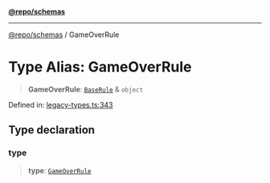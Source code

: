 [**@repo/schemas**](../README.md)

***

[@repo/schemas](../globals.md) / GameOverRule

# Type Alias: GameOverRule

> **GameOverRule**: [`BaseRule`](BaseRule.md) & `object`

Defined in: [legacy-types.ts:343](https://github.com/alexqguo/drinking-board-game-v3/blob/319f46e6df50e1a195afdf9748097c1d21edcb71/packages/schemas/src/legacy-types.ts#L343)

## Type declaration

### type

> **type**: [`GameOverRule`](../enumerations/RuleType.md#gameoverrule)
